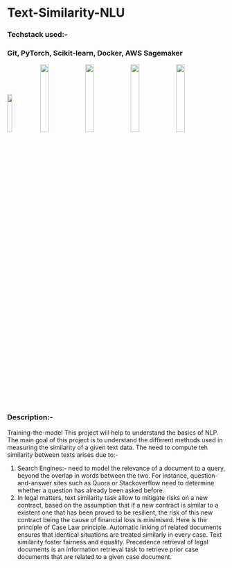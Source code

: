 # Text-Similarity-NLU
### Techstack used:-
### Git, PyTorch, Scikit-learn, Docker, AWS Sagemaker 
<image src="https://user-images.githubusercontent.com/89546195/225781842-22fb4c61-dfe6-46d8-b5b8-6b00dedee6e3.png" width=15% height=15%><image src="https://user-images.githubusercontent.com/89546195/225764006-ce83be94-53a6-4312-83a5-ff67b98788cf.png" width=20% height=20%> <image src="https://user-images.githubusercontent.com/89546195/225781255-f5ec1e01-a055-4297-ad1c-0b0df5ad16b0.png" width=20% height=20%> <image src="https://user-images.githubusercontent.com/89546195/225764601-6166b326-c5a1-4da1-8048-35586b9493bd.png" width=20% height=20%> <image src="https://user-images.githubusercontent.com/89546195/225781413-acd30481-de8f-4f73-84d7-dea8d7a4edb8.png" width=20% height=20%>


### Description:-
Training-the-model
This project will help to understand the basics of NLP. The main goal of  this project is to understand the different methods used in measuring the similarity of a given text data. 
The need to compute teh similarity between texts arises due to:-
1) Search Engines:- need to model the relevance of a document to a query, beyond the overlap in words between the two. For instance, question-and-answer sites such as Quora or Stackoverflow need to determine whether a question has already been asked before.
2) In legal matters, text similarity task allow to mitigate risks on a new contract, based on the assumption that if a new contract is similar to a existent one that has been proved to be resilient, the risk of this new contract being the cause of financial loss is minimised. Here is the principle of Case Law principle. Automatic linking of related documents ensures that identical situations are treated similarly in every case. Text similarity foster fairness and equality. Precedence retrieval of legal documents is an information retrieval task to retrieve prior case documents that are related to a given case document.

